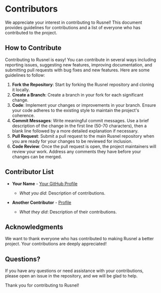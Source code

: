 # Contributors

We appreciate your interest in contributing to Rusnel! This document provides guidelines for contributions and a list of everyone who has contributed to the project.

## How to Contribute

Contributing to Rusnel is easy! You can contribute in several ways including reporting issues, suggesting new features, improving documentation, and submitting pull requests with bug fixes and new features. Here are some guidelines to follow:

1. **Fork the Repository**: Start by forking the Rusnel repository and cloning it locally.
2. **Create a Branch**: Create a branch in your fork for each significant change.
3. **Code**: Implement your changes or improvements in your branch. Ensure your code adheres to the existing style to maintain the project's coherence.
4. **Commit Messages**: Write meaningful commit messages. Use a brief description of the change in the first line (50-70 characters), then a blank line followed by a more detailed explanation if necessary.
5. **Pull Request**: Submit a pull request to the main Rusnel repository when you are ready for your changes to be reviewed for inclusion.
6. **Code Review**: Once the pull request is open, the project maintainers will review your work. Address any comments they have before your changes can be merged.

## Contributor List

- **Your Name** - [Your GitHub Profile](https://github.com/yourusername)
  - *What you did*: Description of contributions.

- **Another Contributor** - [Profile](https://github.com/theirusername)
  - *What they did*: Description of their contributions.

## Acknowledgments

We want to thank everyone who has contributed to making Rusnel a better project. Your contributions are deeply appreciated!

## Questions?

If you have any questions or need assistance with your contributions, please open an issue in the repository, and we will be glad to help.

Thank you for contributing to Rusnel!